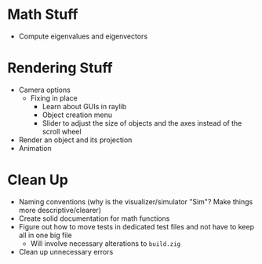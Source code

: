 # Math Stuff
- Compute eigenvalues and eigenvectors

# Rendering Stuff
- Camera options
    - Fixing in place
        - Learn about GUIs in raylib
        - Object creation menu
        - Slider to adjust the size of objects and the axes instead of the scroll wheel
- Render an object and its projection
- Animation

# Clean Up
- Naming conventions (why is the visualizer/simulator "Sim"? Make things more descriptive/clearer)
- Create solid documentation for math functions
- Figure out how to move tests in dedicated test files and not have to keep all in one big file
    - Will involve necessary alterations to `build.zig`
- Clean up unnecessary errors